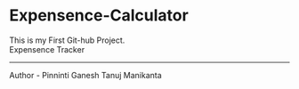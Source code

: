 # Expensence-Calculator
This is my First Git-hub Project.
<br>
Expensence Tracker
<br>
<hr>
Author - Pinninti Ganesh Tanuj Manikanta
